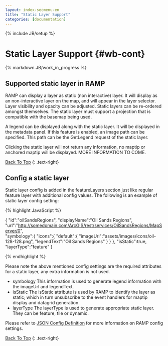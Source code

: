 ```yaml
---
layout: index-secmenu-en
title: "Static Layer Support"
categories: [documentation]
---
```

{% include JB/setup %}

<a name="top" />

# Static Layer Support {#wb-cont}

{% markdown JB/work_in_progress %}

<div class="toc"></div>

## Supported static layer in RAMP

RAMP can display a layer as static (non interactive) layer.  It will display as an non-interactive layer on the map, and will appear in the layer selector.  Layer visibility and opacity can be adjusted.  Static layers can be re-ordered amongst themselves.  The static layer must support a projection that is compatible with the basemap being used.  

A legend can be displayed along with the static layer.  It will be displayed in the metadata panel.  If this feature is enabled, an image path can be specified.  This path can be the GetLegend request of the static layer.

Clicking the static layer will not return any information, no maptip or anchored maptip will be displayed.  MORE INFORMATION TO COME.

[Back To Top](#top)
{: .text-right}

## Config a static layer

Static layer config is added in the featureLayers section just like regular feature layer with additional config values.
The following is an example of static layer config setting:

{% highlight JavaScript %}
	
{
	"id":"oilSandsRegions",
	"displayName":"Oil Sands Regions",
	"url":"http://somedomain.com/ArcGIS/rest/services/OilSandsRegions/MapServer/0",		
	"symbology":{
		"icons":{
			"default":{
				"imageUrl":"assets/images/icons/oil-128-128.png",
				"legendText":"Oil Sands Regions"
			}
		}
	},
	"isStatic":true,
	"layerType":"feature"
}
	
{% endhighlight %}


Please note the above mentioned config settings are the required attributes for a static layer, any extra information is not used.

* symbology This information is used to generate legend information with the imageUrl and legendText.
* isStatic The isStatic attribute is used by RAMP to identify the layer as static; which in turn unsubscribe to the event handlers for maptip display and datagrid generation.
* layerType The layerType is used to generate appropriate static layer. They can be feature, tile or dynamic.

Please refer to [JSON Config Definition](json-config-en.html) for more information on RAMP config settings.

[Back To Top](#top)
{: .text-right}